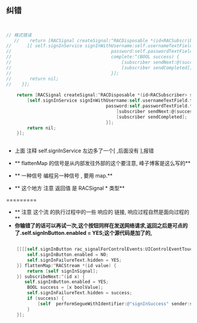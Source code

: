 ##  纠错
```Objective-C 

 
// 格式错误  
   //    return [RACSignal createSignal:^RACDisposable *(id<RACSubscriber> subscriber) {
//      [[ self.signInService signInWithUsername:self.usernameTextField.text
//                                      password:self.passwordTextField.text
//                                      complete:^(BOOL success) {
//                                          [subscriber sendNext:@(success)];
//                                          [subscriber sendCompleted];
//                                      }];
//       return nil;
//    }];
    
    return [RACSignal createSignal:^RACDisposable *(id<RACSubscriber> subscriber) {
        [self.signInService signInWithUsername:self.usernameTextField.text
                                      password:self.passwordTextField.text complete:^(BOOL success) {
                                          [subscriber sendNext:@(success)];
                                          [subscriber sendCompleted];
                                      }];
        return nil;
    }];
    
````  

*   上面 注释 self.signInService 左边多了一个[  ,后面没有 ],报错
   
  *  ** flattenMap  的信号是从内部发往外部的这个要注意, 峰子博客是这么写的**
   
  *  ** 一种信号 编程另一种信号 , 要用 map.**<br>
  *  ** 这个地方 注意 返回值 是 RACSignal * 类型**
   
  ========= 
  
  
*  **  注意 这个流 的执行过程中的一些 响应的 链接, 响应过程自然是面向过程的**  
*  **你输错了的话可以再试一次,这个按钮同样在发送网络请求,返回之后是可点的了.self.signInButton.enabled = YES;这个源代码是加了的,**
   	 
```Objective-C  

    [[[[self.signInButton rac_signalForControlEvents:UIControlEventTouchUpInside] doNext:^(id x) {
        self.signInButton.enabled = NO;
        self.signInFailureText.hidden = YES;
    }] flattenMap:^RACStream *(id value) {
        return [self signInSignal];
    }] subscribeNext:^(id x) {    
       self.signInButton.enabled = YES;
        BOOL success = [x boolValue];
        self.signInFailureText.hidden = success;
        if (success) {
            [self  performSegueWithIdentifier:@"signInSuccess" sender:self];
        }
    }];

    
``` 